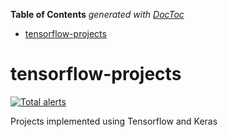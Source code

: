 <!-- START doctoc generated TOC please keep comment here to allow auto update -->
<!-- DON'T EDIT THIS SECTION, INSTEAD RE-RUN doctoc TO UPDATE -->
**Table of Contents**  *generated with [DocToc](https://github.com/thlorenz/doctoc)*

- [tensorflow-projects](#tensorflow-projects)

<!-- END doctoc generated TOC please keep comment here to allow auto update -->

# tensorflow-projects

[![Total alerts](https://img.shields.io/lgtm/alerts/g/vipulrai91/tensorflow-projects.svg?logo=lgtm&logoWidth=18)](https://lgtm.com/projects/g/vipulrai91/tensorflow-projects/alerts/)

Projects implemented using Tensorflow and Keras
